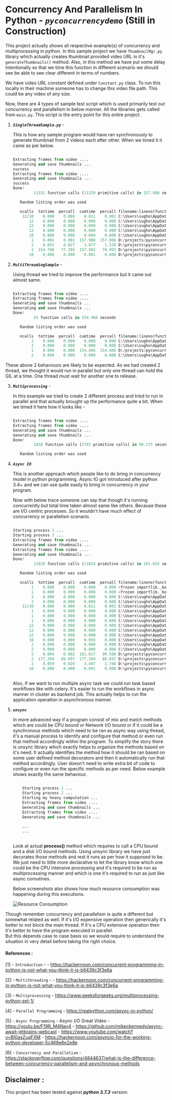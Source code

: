 # Concurrency And Parallelism In Python - ***`pyconcurrencydemo`*** (Still in Construction)

This project actually shows all respective example(s) of concurrency and multiprocessing in python.
In this sample project we have `ThumbnailMgr.py` library which actually creates thumbnail provided video URL in it's `generateThumbnails()` method.
Also, in this method we have put some delay intentionally so that we time this function in different scenario we should see be able to see clear different in terms of numbers. 

We have video URL constant defined under `Constant.py` class. To run this locally in their machine someone has to change this 
video file path. This could be any video of any size.

Now, there are 4 types of sample test script which is used primarily test out concurrency and parallelism in below manner.
All the libraries gets called from `main.py`. This script is the entry point for this entire project.

1. ***`SingleThreadSample.py`*** -  
    
    This is how any sample program would have ran synchronously to generate thumbnail from 2 videos each after other.
    When we timed it it came as per below.
    
    ```python
    
    Extracting frames from video ....
    Generating and save thumbnails ...
    success
    Extracting frames from video ....
    Generating and save thumbnails ...
    success
    Done!
             11331 function calls (11329 primitive calls) in 157.986 seconds
    
       Random listing order was used
    
       ncalls  tottime  percall  cumtime  percall filename:lineno(function)
        12/10    0.000    0.000    0.011    0.001 C:\Users\sugho\AppData\Local\Programs\Python\Python36-32\lib\os.py:195(makedirs)
           12    0.000    0.000    0.000    0.000 C:\Users\sugho\AppData\Local\Programs\Python\Python36-32\lib\ntpath.py:121(splitdrive)
           12    0.000    0.000    0.000    0.000 C:\Users\sugho\AppData\Local\Programs\Python\Python36-32\lib\ntpath.py:199(split)
           12    0.000    0.000    0.000    0.000 C:\Users\sugho\AppData\Local\Programs\Python\Python36-32\lib\ntpath.py:33(_get_bothseps)
           10    0.000    0.000    0.004    0.000 C:\Users\sugho\AppData\Local\Programs\Python\Python36-32\lib\genericpath.py:16(exists)
            1    0.001    0.001  157.986  157.986 D:/projects/pyconcurrencydemo/SingleThreadSample.py:4(process)
            2    0.055    0.027    3.077    1.539 D:\projects\pyconcurrencydemo\ThumbnailMgr.py:37(__getVideoFrames)
            2  154.790   77.395  157.985   78.993 D:\projects\pyconcurrencydemo\ThumbnailMgr.py:6(generateThumbnails)
           10    0.000    0.000    0.001    0.000 D:\projects\pyconcurrencydemo\ThumbnailMgr.py:64(__convertImageToThumbs)

   
    ```  
2. ***`MultiThreadingSample`*** - 
    
    Using thread we tried to improve the performance but it came out almost same.
    
    ```python
    
    Extracting frames from video ....
    Extracting frames from video ....
    Generating and save thumbnails ...
    Generating and save thumbnails ...
    Done!
             83 function calls in 154.466 seconds
    
       Random listing order was used
    
       ncalls  tottime  percall  cumtime  percall filename:lineno(function)
            2    0.000    0.000    0.000    0.000 C:\Users\sugho\AppData\Local\Programs\Python\Python36-32\lib\_weakrefset.py:38(_remove)
            2    0.000    0.000    0.000    0.000 C:\Users\sugho\AppData\Local\Programs\Python\Python36-32\lib\_weakrefset.py:81(add)
            1    0.000    0.000  154.466  154.466 D:/projects/pyconcurrencydemo/MultiThreadingSample.py:5(process)
            2    0.000    0.000    0.000    0.000 C:\Users\sugho\AppData\Local\Programs\Python\Python36-32\lib\threading.py:215(__init__)

    ``` 
  
These above 2 behaviours are likely to be expected. As we had created 2 thread, we thought it would run in parallel 
but only one thread can hold the GIL at a time. One thread must wait for another one to release. 


3. ***`Multiprocessing`*** - 
    
    In this example we tried to create 2 different process and tried to run in parallel and that actually brought up the performance quite a bit.
    When we timed it here how it looks like - 
    
    ```python
    
    Extracting frames from video ....
    Extracting frames from video ....
    Generating and save thumbnails ...
    Generating and save thumbnails ...
    Done!
             1838 function calls (1783 primitive calls) in 98.175 seconds
    
       Random listing order was used

 
    ```

    
4. ***`Async IO`***
    
    This is another approach which people like to do bring in concurrency model in python programming.
    Async IO got introduced after python 3.4+ and we can use quite easily to bring in concurrency in your program. 
    
    Now with below trace someone can say that though it's running concurrently but total time taken almost same like others.
    Because these are I/O centric processes. So it wouldn't have much effect of concurrency or parallelism scenario.
    
    ```python
    
    Starting process 1 ...
    Starting process 2 ...
    Extracting frames from video ....
    Generating and save thumbnails ...
    Extracting frames from video ....
    Generating and save thumbnails ...
    Done!
             11828 function calls (11824 primitive calls) in 181.025 seconds
    
       Random listing order was used
    
       ncalls  tottime  percall  cumtime  percall filename:lineno(function)
            1    0.000    0.000    0.000    0.000 <frozen importlib._bootstrap>:416(parent)
            1    0.000    0.000    0.000    0.000 <frozen importlib._bootstrap>:1009(_handle_fromlist)
            3    0.000    0.000    0.000    0.000 C:\Users\sugho\AppData\Local\Programs\Python\Python37-32\lib\abc.py:137(__instancecheck__)
            2    0.000    0.000    0.000    0.000 C:\Users\sugho\AppData\Local\Programs\Python\Python37-32\lib\abc.py:141(__subclasscheck__)
        12/10    0.000    0.000    0.011    0.001 C:\Users\sugho\AppData\Local\Programs\Python\Python37-32\lib\os.py:196(makedirs)
            1    0.000    0.000    0.000    0.000 C:\Users\sugho\AppData\Local\Programs\Python\Python37-32\lib\os.py:673(__getitem__)
            1    0.000    0.000    0.000    0.000 C:\Users\sugho\AppData\Local\Programs\Python\Python37-32\lib\os.py:737(check_str)
            1    0.000    0.000    0.000    0.000 C:\Users\sugho\AppData\Local\Programs\Python\Python37-32\lib\os.py:743(encodekey)
           12    0.000    0.000    0.000    0.000 C:\Users\sugho\AppData\Local\Programs\Python\Python37-32\lib\ntpath.py:122(splitdrive)
           12    0.000    0.000    0.000    0.000 C:\Users\sugho\AppData\Local\Programs\Python\Python37-32\lib\ntpath.py:178(split)
           12    0.000    0.000    0.000    0.000 C:\Users\sugho\AppData\Local\Programs\Python\Python37-32\lib\ntpath.py:34(_get_bothseps)
           10    0.000    0.000    0.003    0.000 C:\Users\sugho\AppData\Local\Programs\Python\Python37-32\lib\genericpath.py:16(exists)
            2    0.000    0.000    0.000    0.000 C:\Users\sugho\AppData\Local\Programs\Python\Python37-32\lib\_collections_abc.py:72(_check_methods)
            2    0.000    0.000    0.000    0.000 C:\Users\sugho\AppData\Local\Programs\Python\Python37-32\lib\_collections_abc.py:148(__subclasshook__)
            2    0.004    0.002  181.017   90.508 D:\projects\pyconcurrencydemo\helpers\ThumbnailMgr.py:6(generateThumbnails)
            2  177.394   88.697  177.394   88.697 D:\projects\pyconcurrencydemo\helpers\ThumbnailMgr.py:35(__waitTime)
            2    0.059    0.029    3.497    1.748 D:\projects\pyconcurrencydemo\helpers\ThumbnailMgr.py:41(__getVideoFrames)
           10    0.000    0.000    0.001    0.000 D:\projects\pyconcurrencydemo\helpers\ThumbnailMgr.py:68(__convertImageToThumbs)
       
    ```

    Also, if we want to run multiple async task we could run task based workflows like with celery. It's easier to run the workflows in async manner in cluster as backend job. 
    This actually helps to run the application operation in asynchronous manner.  


5. ***`unsync`***

    In more advanced way if a program consist of mix and match methods which are could be CPU bound or Network I/O bound or if it could be a synchronous methods
    which need to be ran as async way using thread, it's a manual process to identify and configure that method or even run that method accordingly within the program. To simplify the story there is unsync library which exactly helps to organize the methods based on it's need. It actually identifies the method how it should be ran based on some user defined method decorators and then it automatically run that method accordingly. User doesn't need to write extra bit of code to configure or even run the specific methods as per need. Below example shows exactly the same behaviour.
    
    ```python
        
        Starting process 1 ...
        Starting process 2 ...
        Starting my heavy computation ...
        Extracting frames from video ....
        Generating and save thumbnails ...
        Extracting frames from video ....
        Generating and save thumbnails ...
        
        ...
        ...
        
    ```
    Look at actual **process()** method which requires to call a CPU bound and a disk I/O bound methods. Using unsync library we have just decorates those methods and rest it runs as per how it supposed to be. We just need to little more declarative to let the library know which one could be the CPU intensive processing and it's required to be run as multiprocessing manner and which is one it's required to run as just like async coroutines.
    
    Below screenshots also shows how much resource consumption was happening during this executions.
    
    ![Resource Consumption](./images/unsync_performance_2.png)
    
   
Though remember concurrency and parallelism is quite a different but somewhat related as well. 
If it's I/O expensive operation then generically it's better to not block the main thread. If it's a CPU extensive operation then it's better to have the program executed in parallel.  
But this depends case to case basis so we would require to understand the situation in very detail before taking the right choice. 

#### References :

[1] - `Introduction`  - - https://hackernoon.com/concurrent-programming-in-python-is-not-what-you-think-it-is-b6439c3f3e6a

[2] - `Multithreading`  - - https://hackernoon.com/concurrent-programming-in-python-is-not-what-you-think-it-is-b6439c3f3e6a

[3] - `Multiprocessing` - https://www.geeksforgeeks.org/multiprocessing-python-set-1/

[4] - `Parallel Programming` - https://realpython.com/async-io-python/        
        
[5] - `Async Programming` 
    - Async I/O Great Video - https://youtu.be/F19R_M4Nay4
    - https://github.com/mikeckennedy/async-await-jetbrains-webcast
    - https://www.youtube.com/watch?v=BI0asZuqFXM
    - https://hackernoon.com/asyncio-for-the-working-python-developer-5c468e6e2e8e

[6] - `Concurrency and Parallelism` - https://stackoverflow.com/questions/4844637/what-is-the-difference-between-concurrency-parallelism-and-asynchronous-methods

Disclaimer :
------------

This project has been tested against ***python 3.7.3*** version.